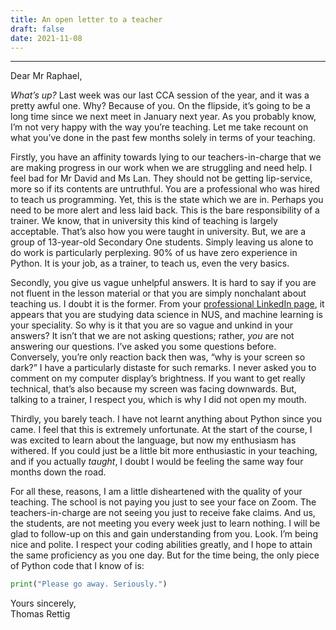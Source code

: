 ```yaml
---
title: An open letter to a teacher
draft: false
date: 2021-11-08
---
```

<hr>

<smcp>Dear Mr Raphael,</smcp>

_What’s up?_ Last week was our last <smcp title="Co-curricular Activity">CCA</smcp> session of the year, and it was a pretty awful one. Why? Because of you. On the flipside, it’s going to be a long time since we next meet in January next year. As you probably know, I’m not very happy with the way you’re teaching. Let me take recount on what you’ve done in the past few months solely in terms of your teaching.

Firstly, you have an affinity towards lying to our teachers-in-charge that we are making progress in our work when we are struggling and need help. I feel bad for Mr David and Ms Lan. They should not be getting lip-service, more so if its contents are untruthful. You are a professional who was hired to teach us programming. Yet, this is the state which we are in. Perhaps you need to be more alert and less laid back. This is the bare responsibility of a trainer. We know, that in university this kind of teaching is largely acceptable. That’s also how you were taught in university. But, we are a group of 13-year-old Secondary One students. Simply leaving us alone to do work is particularly perplexing. 90% of us have zero experience in Python. It is your job, as a trainer, to teach us, even the very basics.

Secondly, you give us vague unhelpful answers. It is hard to say if you are not fluent in the lesson material or that you are simply nonchalant about teaching us. I doubt it is the former. From your [professional LinkedIn page](https://www.linkedin.com/in/raphael-roshan-joseph/), it appears that you are studying data science in <smcp title="National University of Singapore">NUS</smcp>, and machine learning is your speciality. So why is it that you are so vague and unkind in your answers? It isn’t that we are not asking questions; rather, _you_ are not answering our questions. I’ve asked you some questions before. Conversely, you’re only reaction back then was, “why is your screen so dark?” I have a particularly distaste for such remarks. I never asked you to comment on my computer display’s brightness. If you want to get really technical, that’s also because my screen was facing downwards. But, talking to a trainer, I respect you, which is why I did not open my mouth.

Thirdly, you barely teach. I have not learnt anything about Python since you came. I feel that this is extremely unfortunate. At the start of the course, I was excited to learn about the language, but now my enthusiasm has withered. If you could just be a little bit more enthusiastic in your teaching, and if you actually _taught_, I doubt I would be feeling the same way four months down the road.

For all these, reasons, I am a little disheartened with the quality of your teaching. The school is not paying you just to see your face on Zoom. The teachers-in-charge are not seeing you just to receive fake claims. And us, the students, are not meeting you every week just to learn nothing. I will be glad to follow-up on this and gain understanding from you. Look. I’m being nice and polite. I respect your coding abilities greatly, and I hope to attain the same proficiency as you one day. But for the time being, the only piece of Python code that I know of is:

```python
print("Please go away. Seriously.")
```

<smcp>Yours sincerely,</smcp><br>Thomas Rettig

